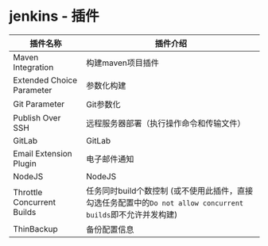 # jenkins - 插件



| 插件名称                      | 插件介绍                               | 
| ----------------------------- | -------------------------------------- | 
| Maven Integration                  |      构建maven项目插件     |   
| Extended Choice Parameter          |     参数化构建     |   
| Git Parameter                      |     Git参数化     |   
| Publish Over SSH          |     远程服务器部署（执行操作命令和传输文件）     |    
| GitLab          |     GitLab     |   
| Email Extension Plugin          |     电子邮件通知     |  
| NodeJS          |     NodeJS     |  
| Throttle Concurrent Builds          |     任务同时build个数控制 (或不使用此插件，直接勾选任务配置中的`Do not allow concurrent builds`即不允许并发构建)     |  
| ThinBackup          |     备份配置信息     |  


